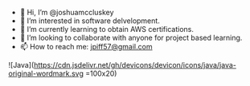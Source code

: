 - 👋 Hi, I’m @joshuamccluskey
- 👀 I’m interested in software delvelopment.
- 🌱 I’m currently learning to obtain AWS certifications.
- 💞️ I’m looking to collaborate with anyone for project based learning.
- 📫 How to reach me: jpiff57@gmail.com

![Java](https://cdn.jsdelivr.net/gh/devicons/devicon/icons/java/java-original-wordmark.svg =100x20)

<!---
joshuamccluskey/joshuamccluskey is a ✨ special ✨ repository because its `README.md` (this file) appears on your GitHub profile.
You can click the Preview link to take a look at your changes.
--->
